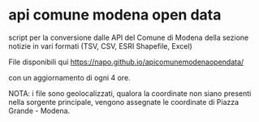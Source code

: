 # api comune modena open data
script per la conversione dalle API del Comune di Modena della sezione notizie in vari formati (TSV, CSV, ESRI Shapefile, Excel) 

File disponibili qui 
https://napo.github.io/apicomunemodenaopendata/

con un aggiornamento di ogni 4 ore.

NOTA: i file sono geolocalizzati, qualora la coordinate non siano presenti nella sorgente principale, vengono assegnate le coordinate di Piazza Grande - Modena.
